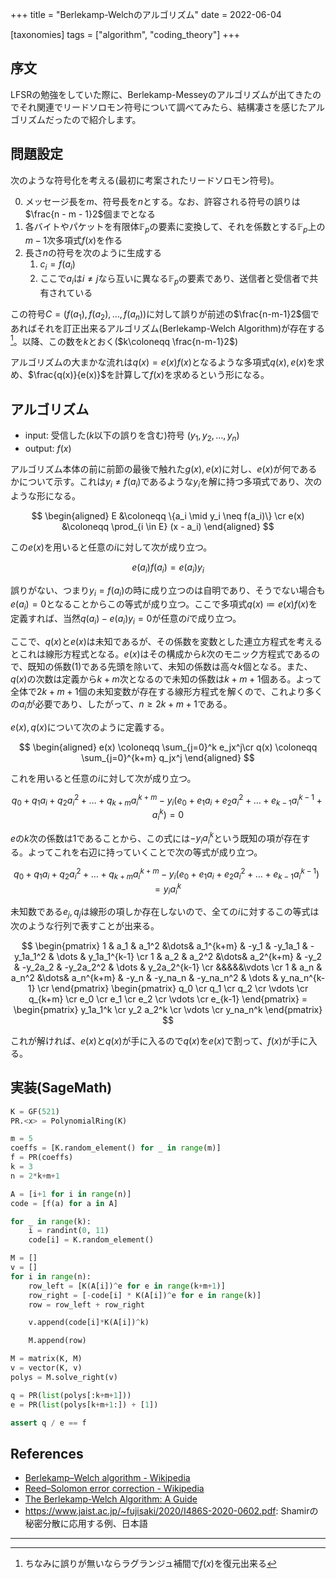 +++
title = "Berlekamp-Welchのアルゴリズム"
date = 2022-06-04

[taxonomies]
tags = ["algorithm", "coding_theory"]
+++

## 序文

LFSRの勉強をしていた際に、Berlekamp-Messeyのアルゴリズムが出てきたのでそれ関連でリードソロモン符号について調べてみたら、結構凄さを感じたアルゴリズムだったので紹介します。

<!-- more -->

## 問題設定

次のような符号化を考える(最初に考案されたリードソロモン符号)。

0. メッセージ長を$m$、符号長を$n$とする。なお、許容される符号の誤りは$\frac{n - m - 1}2$個までとなる
1. 各バイトやパケットを有限体$\mathbb F_p$の要素に変換して、それを係数とする$\mathbb F_p$上の$m-1$次多項式$f(x)$を作る
2. 長さ$n$の符号を次のように生成する
	1. $c_i = f(a_i)$
	2. ここで$a_i$は$i \neq j$なら互いに異なる$\mathbb F_p$の要素であり、送信者と受信者で共有されている

この符号$C = (f(a_1), f(a_2), \dots, f(a_n))$に対して誤りが前述の$\frac{n-m-1}2$個であればそれを訂正出来るアルゴリズム(Berlekamp-Welch Algorithm)が存在する[^1]。以降、この数を$k$とおく($k\coloneqq \frac{n-m-1}2$)

アルゴリズムの大まかな流れは$q(x) = e(x)f(x)$となるような多項式$q(x), e(x)$を求め、$\frac{q(x)}{e(x)}$を計算して$f(x)$を求めるという形になる。

## アルゴリズム

- input: 受信した($k$以下の誤りを含む)符号 $(y_1, y_2, \dots, y_n)$
- output: $f(x)$

アルゴリズム本体の前に前節の最後で触れた$g(x), e(x)$に対し、$e(x)$が何であるかについて示す。これは$y_i \neq f(a_i)$であるような$y_i$を解に持つ多項式であり、次のような形になる。

$$
\begin{aligned}
E &\coloneqq \{a_i \mid y_i \neq f(a_i)\} \cr
e(x) &\coloneqq \prod_{i \in E} (x - a_i)
\end{aligned}
$$

この$e(x)$を用いると任意の$i$に対して次が成り立つ。

$$
e(a_i)f(a_i) = e(a_i)y_i
$$

誤りがない、つまり$y_i = f(a_i)$の時に成り立つのは自明であり、そうでない場合も$e(a_i) = 0$となることからこの等式が成り立つ。ここで多項式$q(x) \coloneqq e(x)f(x)$を定義すれば、当然$q(a_i) - e(a_i)y_i = 0$が任意の$i$で成り立つ。

ここで、$q(x)$と$e(x)$は未知であるが、その係数を変数とした連立方程式を考えるとこれは線形方程式となる。$e(x)$はその構成から$k$次のモニック方程式であるので、既知の係数(1)である先頭を除いて、未知の係数は高々$k$個となる。また、$q(x)$の次数は定義から$k+m$次となるので未知の係数は$k+m+1$個ある。よって全体で$2k+m+1$個の未知変数が存在する線形方程式を解くので、これより多くの$a_i$が必要であり、したがって、$n \geq 2k+m+1$である。

$e(x), q(x)$について次のように定義する。

$$
\begin{aligned}
e(x) \coloneqq \sum_{j=0}^k e_jx^j\cr
q(x) \coloneqq \sum_{j=0}^{k+m} q_jx^j
\end{aligned}
$$

これを用いると任意の$i$に対して次が成り立つ。

$$
q_0 + q_1a_i + q_2a_i^2 + \dots + q_{k+m}a_i^{k+m} - y_i(e_0 + e_1a_i + e_2a_i^2 + \dots + e_{k-1}a_i^{k-1} + a_i^k) = 0
$$

$e$の$k$次の係数は1であることから、この式には$-y_ia_i^k$という既知の項が存在する。よってこれを右辺に持っていくことで次の等式が成り立つ。

$$
q_0 + q_1a_i + q_2a_i^2 + \dots + q_{k+m}a_i^{k+m} - y_i(e_0 + e_1a_i + e_2a_i^2 + \dots + e_{k-1}a_i^{k-1}) = y_ia_i^k
$$

未知数である$e_j, q_j$は線形の項しか存在しないので、全ての$i$に対するこの等式は次のような行列で表すことが出来る。

$$
\begin{pmatrix}
1 & a_1 & a_1^2 &\dots& a_1^{k+m} & -y_1 & -y_1a_1 & -y_1a_1^2 & \dots & y_1a_1^{k-1} \cr
1 & a_2 & a_2^2 &\dots& a_2^{k+m} & -y_2 & -y_2a_2 & -y_2a_2^2 & \dots & y_2a_2^{k-1} \cr
&&&&&\vdots \cr
1 & a_n & a_n^2 &\dots& a_n^{k+m} & -y_n & -y_na_n & -y_na_n^2 & \dots & y_na_n^{k-1} \cr
\end{pmatrix} \begin{pmatrix}
q_0 \cr q_1 \cr q_2 \cr \vdots \cr q_{k+m} \cr
e_0 \cr e_1 \cr e_2 \cr \vdots \cr e_{k-1}
\end{pmatrix} = \begin{pmatrix}
y_1a_1^k \cr y_2 a_2^k \cr \vdots \cr y_na_n^k
\end{pmatrix}
$$

これが解ければ、$e(x)$と$q(x)$が手に入るので$q(x)$を$e(x)$で割って、$f(x)$が手に入る。

## 実装(SageMath)

```python
K = GF(521)
PR.<x> = PolynomialRing(K)

m = 5
coeffs = [K.random_element() for _ in range(m)]
f = PR(coeffs)
k = 3
n = 2*k+m+1

A = [i+1 for i in range(n)]
code = [f(a) for a in A]

for _ in range(k):
    i = randint(0, 11)
    code[i] = K.random_element()

M = []
v = []
for i in range(n):
    row_left = [K(A[i])^e for e in range(k+m+1)]
    row_right = [-code[i] * K(A[i])^e for e in range(k)]
    row = row_left + row_right

    v.append(code[i]*K(A[i])^k)

    M.append(row)

M = matrix(K, M)
v = vector(K, v)
polys = M.solve_right(v)

q = PR(list(polys[:k+m+1]))
e = PR(list(polys[k+m+1:]) + [1])

assert q / e == f
```

## References

- [Berlekamp–Welch algorithm - Wikipedia](https://en.wikipedia.org/wiki/Berlekamp%E2%80%93Welch_algorithm)
- [Reed–Solomon error correction - Wikipedia](https://en.wikipedia.org/wiki/Reed%E2%80%93Solomon_error_correction)
- [The Berlekamp-Welch Algorithm: A Guide](https://gfeng2001.github.io/assets/pdfs/cs70/BWGuide.pdf)
- <https://www.jaist.ac.jp/~fujisaki/2020/I486S-2020-0602.pdf>: Shamirの秘密分散に応用する例、日本語

---

[^1]: ちなみに誤りが無いならラグランジュ補間で$f(x)$を復元出来る
